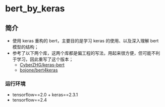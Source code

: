 bert_by_keras
===

简介
---
- 使用 keras 重构的 bert，主要目的是学习 keras 的使用、以及深入理解 bert 模型的结构；
- 参考了以下两个库，这两个库都是偏工程的写法，用起来很方便，但可能不利于学习，因此重写了这个版本；
	- [CyberZHG/keras-bert](https://github.com/CyberZHG/keras-bert)
	- [bojone/bert4keras](https://github.com/bojone/bert4keras)

### 运行环境
- tensorflow==2.0 + keras==2.3.1
- tensorflow==2.4
